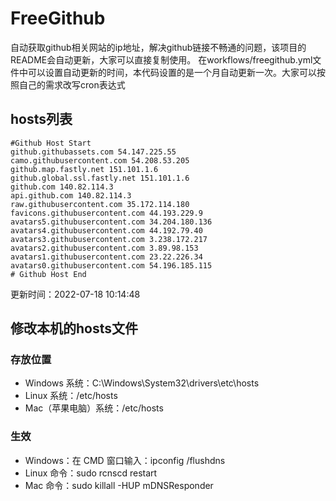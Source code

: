 # FreeGithub
自动获取github相关网站的ip地址，解决github链接不畅通的问题，该项目的README会自动更新，大家可以直接复制使用。
在workflows/freegithub.yml文件中可以设置自动更新的时间，本代码设置的是一个月自动更新一次。大家可以按照自己的需求改写cron表达式

## hosts列表
```base
#Github Host Start
github.githubassets.com 54.147.225.55
camo.githubusercontent.com 54.208.53.205
github.map.fastly.net 151.101.1.6
github.global.ssl.fastly.net 151.101.1.6
github.com 140.82.114.3
api.github.com 140.82.114.3
raw.githubusercontent.com 35.172.114.180
favicons.githubusercontent.com 44.193.229.9
avatars5.githubusercontent.com 34.204.180.136
avatars4.githubusercontent.com 44.192.79.40
avatars3.githubusercontent.com 3.238.172.217
avatars2.githubusercontent.com 3.89.98.153
avatars1.githubusercontent.com 23.22.226.34
avatars0.githubusercontent.com 54.196.185.115
# Github Host End
```

更新时间：2022-07-18 10:14:48

## 修改本机的hosts文件
### 存放位置
* Windows 系统：C:\Windows\System32\drivers\etc\hosts
* Linux 系统：/etc/hosts
* Mac（苹果电脑）系统：/etc/hosts

### 生效
* Windows：在 CMD 窗口输入：ipconfig /flushdns
* Linux 命令：sudo rcnscd restart
* Mac 命令：sudo killall -HUP mDNSResponder